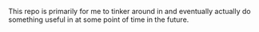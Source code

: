 This repo is primarily for me to tinker around in and eventually actually do
something useful in at some point of time in the future.
